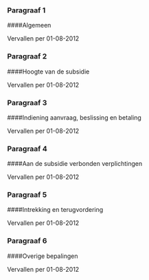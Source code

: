 <meta http-equiv='Content-Type' content='text/html; charset=utf-8' />

### Paragraaf  1  

####Algemeen

Vervallen per 01-08-2012 

### Paragraaf  2  

####Hoogte van de subsidie

Vervallen per 01-08-2012 

### Paragraaf  3  

####Indiening aanvraag, beslissing en betaling

Vervallen per 01-08-2012 

### Paragraaf  4  

####Aan de subsidie verbonden verplichtingen

Vervallen per 01-08-2012 

### Paragraaf  5  

####Intrekking en terugvordering

Vervallen per 01-08-2012 

### Paragraaf  6  

####Overige bepalingen

Vervallen per 01-08-2012 

